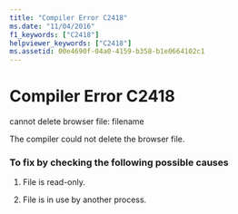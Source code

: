 ```yaml
---
title: "Compiler Error C2418"
ms.date: "11/04/2016"
f1_keywords: ["C2418"]
helpviewer_keywords: ["C2418"]
ms.assetid: 00e4690f-04a0-4159-b358-b1e0664102c1
---
```

# Compiler Error C2418

cannot delete browser file: filename

The compiler could not delete the browser file.

### To fix by checking the following possible causes

1. File is read-only.

1. File is in use by another process.
